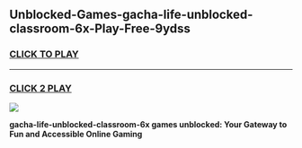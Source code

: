 
## Unblocked-Games-gacha-life-unblocked-classroom-6x-Play-Free-9ydss
<h3>
<a href="https://premium76.site?title=gacha-life-unblocked-classroom-6x&ref=20M">CLICK TO PLAY</a></h3>
<hr>

<h3>
<a href="https://premium76.site?title=gacha-life-unblocked-classroom-6x&ref=20M">CLICK 2 PLAY</a>
  
</h3>

<a href="https://premium76.site?title=gacha-life-unblocked-classroom-6x&ref=19M"><img src="https://clearcache.store/games.png"></a>


**gacha-life-unblocked-classroom-6x games unblocked: Your Gateway to Fun and Accessible Online Gaming**
